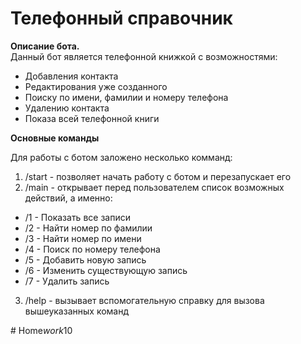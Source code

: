 # **Телефонный справочник**

**Описание бота.**  
Данный бот является телефонной книжкой с возможностями:
- Добавления контакта 
- Редактирования уже созданного
- Поиску по имени, фамилии и номеру телефона
- Удалению контакта 
- Показа всей телефонной книги 

**Основные команды** 

Для работы с ботом заложено несколько комманд:

1. /start - позволяет начать работу с ботом и перезапускает его
2. /main - открывает перед пользователем список возможных действий, а именно:
- /1 - Показать все записи
- /2 - Найти номер по фамилии
- /3 - Найти номер по имени
- /4 - Поиск по номеру телефона
- /5 - Добавить новую запись
- /6 - Изменить существующую запись
- /7 - Удалить запись
3. /help - вызывает вспомогательную справку для вызова вышеуказанных команд









#   H o m e _ w o r k _ 1 0  
 
